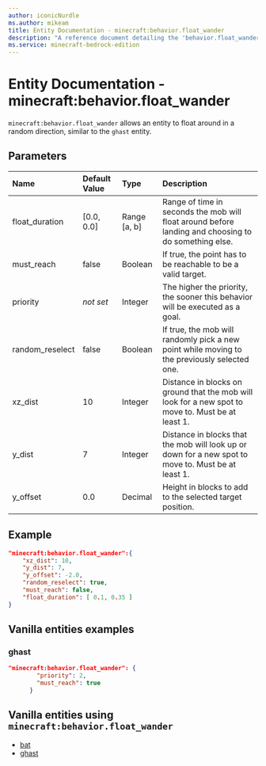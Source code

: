 ```yaml
---
author: iconicNurdle
ms.author: mikeam
title: Entity Documentation - minecraft:behavior.float_wander
description: "A reference document detailing the 'behavior.float_wander' entity goal"
ms.service: minecraft-bedrock-edition
---
```


# Entity Documentation - minecraft:behavior.float_wander

`minecraft:behavior.float_wander` allows an entity to float around in a random direction, similar to the `ghast` entity.

## Parameters

|Name |Default Value  |Type  |Description  |
|:----------|:----------|:----------|:----------|
|float_duration| [0.0, 0.0]| Range [a, b]|Range of time in seconds the mob will float around before landing and choosing to do something else. |
|must_reach| false| Boolean|  If true, the point has to be reachable to be a valid target. |
| priority|*not set*|Integer|The higher the priority, the sooner this behavior will be executed as a goal.|
|random_reselect| false| Boolean|  If true, the mob will randomly pick a new point while moving to the previously selected one. |
|xz_dist| 10| Integer|  Distance in blocks on ground that the mob will look for a new spot to move to. Must be at least 1. |
| y_dist| 7| Integer|Distance in blocks that the mob will look up or down for a new spot to move to. Must be at least 1. |
| y_offset| 0.0| Decimal| Height in blocks to add to the selected target position. |

## Example

```json
"minecraft:behavior.float_wander":{
    "xz_dist": 10,
    "y_dist": 7,
    "y_offset": -2.0,
    "random_reselect": true,
    "must_reach": false,
    "float_duration": [ 0.1, 0.35 ]
}
```

## Vanilla entities examples

### ghast

```json
"minecraft:behavior.float_wander": {
        "priority": 2,
        "must_reach": true
      }
```

## Vanilla entities using `minecraft:behavior.float_wander`

- [bat](../../../../Source/VanillaBehaviorPack_Snippets/entities/bat.md)
- [ghast](../../../../Source/VanillaBehaviorPack_Snippets/entities/ghast.md)
